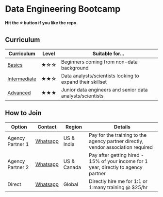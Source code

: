 # Data Engineering Bootcamp

**Hit the ⭐️ button if you like the repo.**

## Curriculum

| Curriculum                                      | Level  | Suitable for...                                           |
| ----------------------------------------------- | ------ | --------------------------------------------------------- |
| [Basics](./00-curriculum/de-aws-basic.md)          | ★☆☆ | Beginners coming from non-data background                 |
| [Intermediate](./00-curriculum/de-aws-intermediate.md) | ★★☆ | Data analysts/scientists looking to expand their skillset |
| [Advanced](./00-curriculum/de-aws-advanced.md)         | ★★★ | Junior data engineers and senior data analysts/scientists |

## How to Join

| Option           | Contact                                                                                                                                                                  | Region      | Details                                                                             |
| ---------------- | ------------------------------------------------------------------------------------------------------------------------------------------------------------------------ | ----------- | ----------------------------------------------------------------------------------- |
| Agency Partner 1 | [Whatsapp](https://api.whatsapp.com/send?phone=919517720888&text=Hi%20Sowmya%20(WeHire)%0AI%20am%20interested%20in%20the%20data%20engineering%20training%20from%20Sparsh)   | US & India  | Pay for the training to the agency partner directly, vendor association required    |
| Agency Partner 2 | [Whatsapp](https://api.whatsapp.com/send?phone=918484005449&text=Hi%20Vishwas%20(Wynisco)%0AI%20am%20interested%20in%20the%20data%20engineering%20training%20from%20Sparsh) | US & Canada | Pay after getting hired - 15% of your income for 1 year, directly to agency partner |
| Direct           | [Whatsapp](https://api.whatsapp.com/send?phone=918384805365&text=Hi%20Sparsh%0AI%20am%20interested%20in%20the%20data%20engineering%20training)                              | Global      | Directly hire me for 1:1 or 1:many training @ $25/hr                                |
